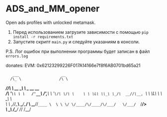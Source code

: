 # ADS_and_MM_opener
Open ads profiles with unlocked metamask.

1. Перед использованием загрузите зависимости с помощью ```pip install -r requirements.txt```
2. Запустите скрипт ```main.py``` и следуйте указаниям в консоли.

P.S. Лог ошибок при выполнении программы будет записан в файл ```errors.log```


donates: 
EVM: 0x62123299226F017A14166e7f8f6AB0701bd65a21

       ___                   __                  
      /\_ \                 /\ \                 
 _____\//\ \      __    ____\ \ \____  __  __    
/\ '__`\\ \ \   /'__`\ /',__\\ \ '__`\/\ \/\ \   
\ \ \L\ \\_\ \_/\  __//\__, `\\ \ \L\ \ \ \_\ \  
 \ \ ,__//\____\ \____\/\____/ \ \_,__/\/`____ \ 
  \ \ \/ \/____/\/____/\/___/   \/___/  `/___/> \
   \ \_\                                   /\___/
    \/_/                                   \/__/ 
